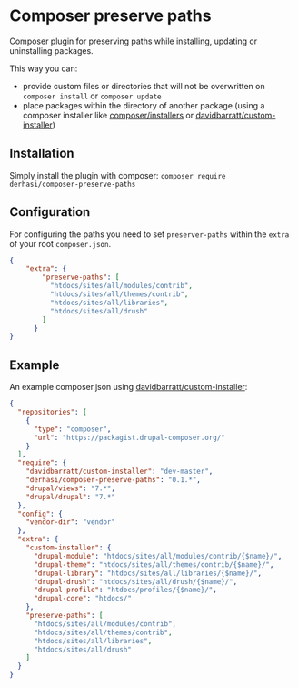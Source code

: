 # Composer preserve paths

Composer plugin for preserving paths while installing, updating or uninstalling packages.

This way you can:

* provide custom files or directories that will not be overwritten on `composer install` or `composer update`
* place packages within the directory of another package (using a composer installer like
[composer/installers](https://packagist.org/packages/composer/installers) or
[davidbarratt/custom-installer](https://packagist.org/packages/davidbarratt/custom-installer))


## Installation

Simply install the plugin with composer: `composer require derhasi/composer-preserve-paths`

## Configuration

For configuring the paths you need to set `preserver-paths` within the `extra` of your root `composer.json`.

```json
{
    "extra": {
        "preserve-paths": [
          "htdocs/sites/all/modules/contrib",
          "htdocs/sites/all/themes/contrib",
          "htdocs/sites/all/libraries",
          "htdocs/sites/all/drush"
        ]
      }
}
```

## Example

An example composer.json using [davidbarratt/custom-installer](https://packagist.org/packages/davidbarratt/custom-installer):

```json
{
  "repositories": [
    {
      "type": "composer",
      "url": "https://packagist.drupal-composer.org/"
    }
  ],
  "require": {
    "davidbarratt/custom-installer": "dev-master",
    "derhasi/composer-preserve-paths": "0.1.*",
    "drupal/views": "7.*",
    "drupal/drupal": "7.*"
  },
  "config": {
    "vendor-dir": "vendor"
  },
  "extra": {
    "custom-installer": {
      "drupal-module": "htdocs/sites/all/modules/contrib/{$name}/",
      "drupal-theme": "htdocs/sites/all/themes/contrib/{$name}/",
      "drupal-library": "htdocs/sites/all/libraries/{$name}/",
      "drupal-drush": "htdocs/sites/all/drush/{$name}/",
      "drupal-profile": "htdocs/profiles/{$name}/",
      "drupal-core": "htdocs/"
    },
    "preserve-paths": [
      "htdocs/sites/all/modules/contrib",
      "htdocs/sites/all/themes/contrib",
      "htdocs/sites/all/libraries",
      "htdocs/sites/all/drush"
    ]
  }
}
```


